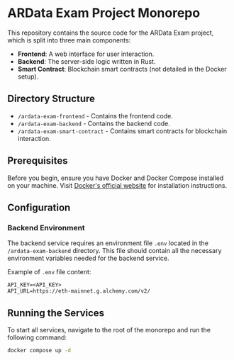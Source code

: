 # ARData Exam Project Monorepo

This repository contains the source code for the ARData Exam project, which is split into three main components:

- **Frontend**: A web interface for user interaction.
- **Backend**: The server-side logic written in Rust.
- **Smart Contract**: Blockchain smart contracts (not detailed in the Docker setup).

## Directory Structure

- `/ardata-exam-frontend` - Contains the frontend code.
- `/ardata-exam-backend` - Contains the backend code.
- `/ardata-exam-smart-contract` - Contains smart contracts for blockchain interaction.

## Prerequisites

Before you begin, ensure you have Docker and Docker Compose installed on your machine. Visit [Docker's official website](https://docs.docker.com/get-docker/) for installation instructions.

## Configuration

### Backend Environment

The backend service requires an environment file `.env` located in the `/ardata-exam-backend` directory. This file should contain all the necessary environment variables needed for the backend service.

Example of `.env` file content:
```plaintext
API_KEY=<API_KEY>
API_URL=https://eth-mainnet.g.alchemy.com/v2/
```

## Running the Services

To start all services, navigate to the root of the monorepo and run the following command:
```bash
docker compose up -d

```

